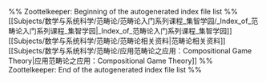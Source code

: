 %% Zoottelkeeper: Beginning of the autogenerated index file list  %%
 [[Subjects/数学与系统科学/范畴论/范畴论入门系列课程_集智学园/_Index_of_范畴论入门系列课程_集智学园|_Index_of_范畴论入门系列课程_集智学园]]
 [[Subjects/数学与系统科学/范畴论/范畴论相关资料|范畴论相关资料]]
 [[Subjects/数学与系统科学/范畴论/应用范畴论之应用：Compositional Game Theory|应用范畴论之应用：Compositional Game Theory]]
%% Zoottelkeeper: End of the autogenerated index file list  %%
